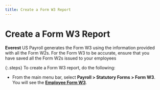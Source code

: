 ```yaml
---
title: Create a Form W3 Report
---
```


# Create a Form W3 Report


**Everest** US Payroll generates  the Form W3 using the information provided with all the Form W2s. For  the Form W3 to be accurate, ensure that you have saved all the Form W2s  issued to your employees


{:.steps}
To create a Form W3 report, do the following:

- From the main  menu bar, select **Payroll &gt; Statutory 
 Forms &gt; Form W3**. You will see the [**Employee Form W3**]({{site.prl_baseurl}}/misc/employee_form_w3_sfr.html).

